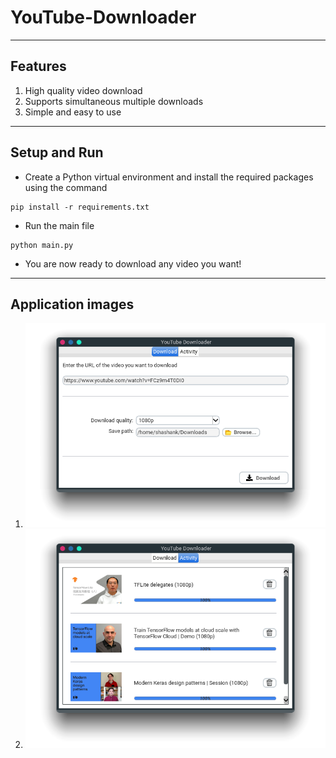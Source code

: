 # YouTube-Downloader

---
##  Features
1. High quality video download
2. Supports simultaneous multiple downloads
3. Simple and easy to use
---

## Setup and Run
- Create a Python virtual environment and install the required packages using the command 
```
pip install -r requirements.txt
```
- Run the main file
```
python main.py
```
- You are now ready to download any video you want!
---
## Application images
1. ![alt text](https://github.com/shashank-g12/YouTube-Downloader/blob/main/Images/ytd-1.png)
2. ![alt text](https://github.com/shashank-g12/YouTube-Downloader/blob/main/Images/ytd-2.png)
